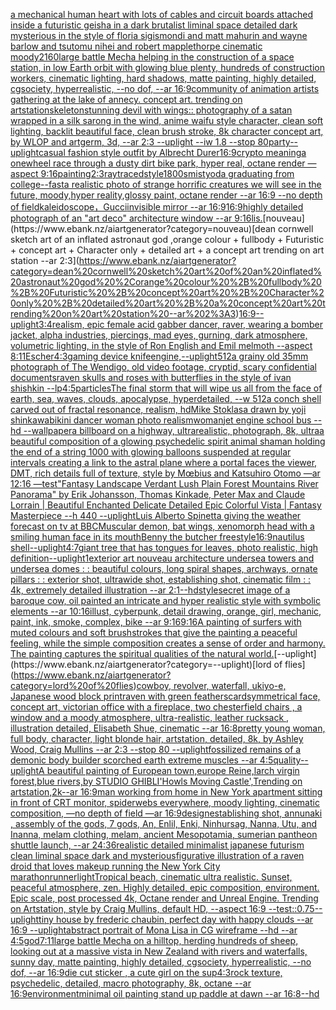 [a mechanical human heart with lots of cables and circuit boards attached inside a futuristic geisha in a dark brutalist liminal space detailed dark mysterious in the style of floria sigismondi and matt mahurin and wayne barlow and tsutomu nihei and robert mapplethorpe cinematic moody](https://www.ebank.nz/aiartgenerator?category=a%20mechanical%20human%20heart%20with%20lots%20of%20cables%20and%20circuit%20boards%20attached%20inside%20a%20futuristic%20geisha%20in%20a%20dark%20brutalist%20liminal%20space%20detailed%20dark%20mysterious%20in%20the%20style%20of%20floria%20sigismondi%20and%20matt%20mahurin%20and%20wayne%20barlow%20and%20tsutomu%20nihei%20and%20robert%20mapplethorpe%20cinematic%20moody)[2160](https://www.ebank.nz/aiartgenerator?category=2160)[large battle Mecha helping in the construction of a space station, in low Earth orbit with glowing blue plenty, hundreds of construction workers, cinematic lighting, hard shadows, matte painting, highly detailed, cgsociety, hyperrealistic, --no dof, --ar 16:9](https://www.ebank.nz/aiartgenerator?category=large%20battle%20Mecha%20helping%20in%20the%20construction%20of%20a%20space%20station%2C%20in%20low%20Earth%20orbit%20with%20glowing%20blue%20plenty%2C%20hundreds%20of%20construction%20workers%2C%20cinematic%20lighting%2C%20hard%20shadows%2C%20matte%20painting%2C%20highly%20detailed%2C%20cgsociety%2C%20hyperrealistic%2C%20--no%20dof%2C%20--ar%2016%3A9)[community of animation artists gathering at the lake of annecy. concept art. trending on artstation](https://www.ebank.nz/aiartgenerator?category=community%20of%20animation%20artists%20gathering%20at%20the%20lake%20of%20annecy.%20concept%20art.%20trending%20on%20artstation)[skeleton](https://www.ebank.nz/aiartgenerator?category=skeleton)[stunning devil with wings:: photography of a satan wrapped in a silk sarong in the wind, anime waifu style character, clean soft lighting, backlit beautiful face, clean brush stroke, 8k character concept art, by WLOP and artgerm, 3d, --ar 2:3 --uplight --iw 1.8 --stop 80](https://www.ebank.nz/aiartgenerator?category=stunning%20devil%20with%20wings%3A%3A%20photography%20of%20a%20satan%20wrapped%20in%20a%20silk%20sarong%20in%20the%20wind%2C%20anime%20waifu%20style%20character%2C%20clean%20soft%20lighting%2C%20backlit%20beautiful%20face%2C%20clean%20brush%20stroke%2C%208k%20character%20concept%20art%2C%20by%20WLOP%20and%20artgerm%2C%203d%2C%20--ar%202%3A3%20--uplight%20--iw%201.8%20--stop%2080)[party](https://www.ebank.nz/aiartgenerator?category=party)[--uplight](https://www.ebank.nz/aiartgenerator?category=--uplight)[casual fashion style outfit by Albrecht Durer](https://www.ebank.nz/aiartgenerator?category=casual%20fashion%20style%20outfit%20by%20Albrecht%20Durer)[16:9](https://www.ebank.nz/aiartgenerator?category=16%3A9)[crypto meaning](https://www.ebank.nz/aiartgenerator?category=crypto%20meaning)[a onewheel race through a dusty dirt bike park, hyper real, octane render —aspect 9:16](https://www.ebank.nz/aiartgenerator?category=a%20onewheel%20race%20through%20a%20dusty%20dirt%20bike%20park%2C%20hyper%20real%2C%20octane%20render%20%E2%80%94aspect%209%3A16)[painting](https://www.ebank.nz/aiartgenerator?category=painting)[2:3](https://www.ebank.nz/aiartgenerator?category=2%3A3)[raytraced](https://www.ebank.nz/aiartgenerator?category=raytraced)[style](https://www.ebank.nz/aiartgenerator?category=style)[1800s](https://www.ebank.nz/aiartgenerator?category=1800s)[mist](https://www.ebank.nz/aiartgenerator?category=mist)[yoda graduating from college](https://www.ebank.nz/aiartgenerator?category=yoda%20graduating%20from%20college)[--fast](https://www.ebank.nz/aiartgenerator?category=--fast)[a realistic photo of strange horrific creatures we will see in the future, moody,hyper reality,glossy paint, octane render --ar 16:9 --no depth of field](https://www.ebank.nz/aiartgenerator?category=a%20realistic%20photo%20of%20strange%20horrific%20creatures%20we%20will%20see%20in%20the%20future%2C%20moody%2Chyper%20reality%2Cglossy%20paint%2C%20octane%20render%20--ar%2016%3A9%20--no%20depth%20of%20field)[kaleidoscope，Gucci](https://www.ebank.nz/aiartgenerator?category=kaleidoscope%EF%BC%8CGucci)[invisible mirror --ar 16:9](https://www.ebank.nz/aiartgenerator?category=invisible%20mirror%20--ar%2016%3A9)[16:9](https://www.ebank.nz/aiartgenerator?category=16%3A9)[highly detailed photograph of an "art deco" architecture window --ar 9:16](https://www.ebank.nz/aiartgenerator?category=highly%20detailed%20photograph%20of%20an%20%22art%20deco%22%20architecture%20window%20--ar%209%3A16)[lis.](https://www.ebank.nz/aiartgenerator?category=lis.)[nouveau](https://www.ebank.nz/aiartgenerator?category=nouveau)[dean cornwell sketch art of an inflated astronaut god ,orange colour + fullbody + Futuristic + concept art + Character only + detailed art + a concept art trending on art station --ar 2:3](https://www.ebank.nz/aiartgenerator?category=dean%20cornwell%20sketch%20art%20of%20an%20inflated%20astronaut%20god%20%2Corange%20colour%20%2B%20fullbody%20%2B%20Futuristic%20%2B%20concept%20art%20%2B%20Character%20only%20%2B%20detailed%20art%20%2B%20a%20concept%20art%20trending%20on%20art%20station%20--ar%202%3A3)[16:9](https://www.ebank.nz/aiartgenerator?category=16%3A9)[--uplight](https://www.ebank.nz/aiartgenerator?category=--uplight)[3:4](https://www.ebank.nz/aiartgenerator?category=3%3A4)[realism, epic female acid gabber dancer, raver, wearing a bomber jacket, alpha industries, piercings,  mad eyes, gurning, dark atmosphere, volumetric lighting, in the style of Ron English and Emil melmoth --aspect 8:11](https://www.ebank.nz/aiartgenerator?category=realism%2C%20epic%20female%20acid%20gabber%20dancer%2C%20raver%2C%20wearing%20a%20bomber%20jacket%2C%20alpha%20industries%2C%20piercings%2C%20%20mad%20eyes%2C%20gurning%2C%20dark%20atmosphere%2C%20volumetric%20lighting%2C%20in%20the%20style%20of%20Ron%20English%20and%20Emil%20melmoth%20--aspect%208%3A11)[Escher](https://www.ebank.nz/aiartgenerator?category=Escher)[4:3](https://www.ebank.nz/aiartgenerator?category=4%3A3)[gaming device knife](https://www.ebank.nz/aiartgenerator?category=gaming%20device%20knife)[engine,](https://www.ebank.nz/aiartgenerator?category=engine%2C)[--uplight](https://www.ebank.nz/aiartgenerator?category=--uplight)[512](https://www.ebank.nz/aiartgenerator?category=512)[a grainy old 35mm photograph of The Wendigo, old video footage, cryptid, scary confidential documents](https://www.ebank.nz/aiartgenerator?category=a%20grainy%20old%2035mm%20photograph%20of%20The%20Wendigo%2C%20old%20video%20footage%2C%20cryptid%2C%20scary%20confidential%20documents)[raven skulls and roses with butterflies in the style of ivan shishkin --lp](https://www.ebank.nz/aiartgenerator?category=raven%20skulls%20and%20roses%20with%20butterflies%20in%20the%20style%20of%20ivan%20shishkin%20--lp)[4:5](https://www.ebank.nz/aiartgenerator?category=4%3A5)[particles](https://www.ebank.nz/aiartgenerator?category=particles)[The final storm that will wipe us all from the face of earth, sea, waves, clouds, apocalypse, hyperdetailed, --w 512](https://www.ebank.nz/aiartgenerator?category=The%20final%20storm%20that%20will%20wipe%20us%20all%20from%20the%20face%20of%20earth%2C%20sea%2C%20waves%2C%20clouds%2C%20apocalypse%2C%20hyperdetailed%2C%20--w%20512)[a conch shell carved out of fractal resonance, realism, hd](https://www.ebank.nz/aiartgenerator?category=a%20conch%20shell%20carved%20out%20of%20fractal%20resonance%2C%20realism%2C%20hd)[Mike Stoklasa drawn by yoji shinkawa](https://www.ebank.nz/aiartgenerator?category=Mike%20Stoklasa%20drawn%20by%20yoji%20shinkawa)[bikini dancer woman photo realism](https://www.ebank.nz/aiartgenerator?category=bikini%20dancer%20woman%20photo%20realism)[woman](https://www.ebank.nz/aiartgenerator?category=woman)[jet engine school bus --hd --wallpaper](https://www.ebank.nz/aiartgenerator?category=jet%20engine%20school%20bus%20--hd%20--wallpaper)[a billboard on a highway, ultrarealistic, photograph, 8k, ultra](https://www.ebank.nz/aiartgenerator?category=a%20billboard%20on%20a%20highway%2C%20ultrarealistic%2C%20photograph%2C%208k%2C%20ultra)[a beautiful composition of a glowing psychedelic spirit animal shaman holding the end of a string 1000 with glowing balloons suspended at regular intervals creating a link to the astral plane where a portal faces the viewer, DMT,  rich details full of texture, style by Mœbius and Katsuhiro Otomo —ar 12:16 —test](https://www.ebank.nz/aiartgenerator?category=a%20beautiful%20composition%20of%20a%20glowing%20psychedelic%20spirit%20animal%20shaman%20holding%20the%20end%20of%20a%20string%201000%20with%20glowing%20balloons%20suspended%20at%20regular%20intervals%20creating%20a%20link%20to%20the%20astral%20plane%20where%20a%20portal%20faces%20the%20viewer%2C%20DMT%2C%20%20rich%20details%20full%20of%20texture%2C%20style%20by%20M%C5%93bius%20and%20Katsuhiro%20Otomo%20%E2%80%94ar%2012%3A16%20%E2%80%94test)["Fantasy Landscape Verdant Lush Plain Forest Mountains River Panorama" by Erik Johansson, Thomas Kinkade, Peter Max and Claude Lorrain |  Beautiful Enchanted Delicate Detailed Epic Colorful Vista | Fantasy Masterpiece --h 440 --uplight](https://www.ebank.nz/aiartgenerator?category=%22Fantasy%20Landscape%20Verdant%20Lush%20Plain%20Forest%20Mountains%20River%20Panorama%22%20by%20Erik%20Johansson%2C%20Thomas%20Kinkade%2C%20Peter%20Max%20and%20Claude%20Lorrain%20%7C%20%20Beautiful%20Enchanted%20Delicate%20Detailed%20Epic%20Colorful%20Vista%20%7C%20Fantasy%20Masterpiece%20--h%20440%20--uplight)[Luis Alberto Spinetta giving the weather forecast on tv at BBC](https://www.ebank.nz/aiartgenerator?category=Luis%20Alberto%20Spinetta%20giving%20the%20weather%20forecast%20on%20tv%20at%20BBC)[Muscular demon, bat wings, xenomorph head with a smiling human face in its mouth](https://www.ebank.nz/aiartgenerator?category=Muscular%20demon%2C%20bat%20wings%2C%20xenomorph%20head%20with%20a%20smiling%20human%20face%20in%20its%20mouth)[Benny the butcher freestyle](https://www.ebank.nz/aiartgenerator?category=Benny%20the%20butcher%20freestyle)[16:9](https://www.ebank.nz/aiartgenerator?category=16%3A9)[nautilus shell](https://www.ebank.nz/aiartgenerator?category=nautilus%20shell)[--uplight](https://www.ebank.nz/aiartgenerator?category=--uplight)[4:7](https://www.ebank.nz/aiartgenerator?category=4%3A7)[giant tree that has tongues for leaves, photo realistic, high definition](https://www.ebank.nz/aiartgenerator?category=giant%20tree%20that%20has%20tongues%20for%20leaves%2C%20photo%20realistic%2C%20high%20definition)[--uplight](https://www.ebank.nz/aiartgenerator?category=--uplight)[1](https://www.ebank.nz/aiartgenerator?category=1)[exterior art nouveau architecture undersea towers and undersea domes : : beautiful colours, long spiral shapes, archways, ornate pillars : : exterior shot, ultrawide shot, establishing shot, cinematic film : : 4k, extremely detailed illustration --ar 2:1](https://www.ebank.nz/aiartgenerator?category=exterior%20art%20nouveau%20architecture%20undersea%20towers%20and%20undersea%20domes%20%3A%20%3A%20beautiful%20colours%2C%20long%20spiral%20shapes%2C%20archways%2C%20ornate%20pillars%20%3A%20%3A%20exterior%20shot%2C%20ultrawide%20shot%2C%20establishing%20shot%2C%20cinematic%20film%20%3A%20%3A%204k%2C%20extremely%20detailed%20illustration%20--ar%202%3A1)[--hd](https://www.ebank.nz/aiartgenerator?category=--hd)[style](https://www.ebank.nz/aiartgenerator?category=style)[secret image of a baroque cow, oil painted an intricate and hyper realistic style with symbolic elements --ar 10:16](https://www.ebank.nz/aiartgenerator?category=secret%20image%20of%20a%20baroque%20cow%2C%20oil%20painted%20an%20intricate%20and%20hyper%20realistic%20style%20with%20symbolic%20elements%20--ar%2010%3A16)[illust, cyberpunk, detail drawing, orange, girl, mechanic, paint, ink, smoke, complex, bike --ar 9:16](https://www.ebank.nz/aiartgenerator?category=illust%2C%20cyberpunk%2C%20detail%20drawing%2C%20orange%2C%20girl%2C%20mechanic%2C%20paint%2C%20ink%2C%20smoke%2C%20complex%2C%20bike%20--ar%209%3A16)[9:16](https://www.ebank.nz/aiartgenerator?category=9%3A16)[A painting of surfers with muted colours and soft brushstrokes that give the painting a peaceful feeling, while the simple composition creates a sense of order and harmony. The painting captures the spiritual qualities of the natural world.](https://www.ebank.nz/aiartgenerator?category=A%20painting%20of%20surfers%20with%20muted%20colours%20and%20soft%20brushstrokes%20that%20give%20the%20painting%20a%20peaceful%20feeling%2C%20while%20the%20simple%20composition%20creates%20a%20sense%20of%20order%20and%20harmony.%20The%20painting%20captures%20the%20spiritual%20qualities%20of%20the%20natural%20world.)[--uplight](https://www.ebank.nz/aiartgenerator?category=--uplight)[lord of flies](https://www.ebank.nz/aiartgenerator?category=lord%20of%20flies)[cowboy, revolver, waterfall, ukiyo-e, Japanese wood block print](https://www.ebank.nz/aiartgenerator?category=cowboy%2C%20revolver%2C%20waterfall%2C%20ukiyo-e%2C%20Japanese%20wood%20block%20print)[raven with green feathers](https://www.ebank.nz/aiartgenerator?category=raven%20with%20green%20feathers)[card](https://www.ebank.nz/aiartgenerator?category=card)[symmetrical face, concept art, victorian office with a fireplace, two chesterfield chairs , a window and a moody atmosphere, ultra-realistic, leather rucksack , illustration detailed, Elisabeth Shue, cinematic --ar 16:8](https://www.ebank.nz/aiartgenerator?category=symmetrical%20face%2C%20concept%20art%2C%20victorian%20office%20with%20a%20fireplace%2C%20two%20chesterfield%20chairs%20%2C%20a%20window%20and%20a%20moody%20atmosphere%2C%20ultra-realistic%2C%20leather%20rucksack%20%2C%20illustration%20detailed%2C%20Elisabeth%20Shue%2C%20cinematic%20--ar%2016%3A8)[pretty young woman, full body, character, light blonde hair, artstation, detailed, 8k, by Ashley Wood, Craig Mullins --ar 2:3 --stop 80 --uplight](https://www.ebank.nz/aiartgenerator?category=pretty%20young%20woman%2C%20full%20body%2C%20character%2C%20light%20blonde%20hair%2C%20artstation%2C%20detailed%2C%208k%2C%20by%20Ashley%20Wood%2C%20Craig%20Mullins%20--ar%202%3A3%20--stop%2080%20--uplight)[fossilized remains of a demonic body builder scorched earth extreme muscles --ar 4:5](https://www.ebank.nz/aiartgenerator?category=fossilized%20remains%20of%20a%20demonic%20body%20builder%20scorched%20earth%20extreme%20muscles%20--ar%204%3A5)[quality](https://www.ebank.nz/aiartgenerator?category=quality)[--uplight](https://www.ebank.nz/aiartgenerator?category=--uplight)[A beautiful painting of European town,europe Reine,larch virgin forest,blue rivers,by STUDIO GHIBLI'Howls Moving Castle',Trending on artstation,2k--ar 16:9](https://www.ebank.nz/aiartgenerator?category=A%20beautiful%20painting%20of%20European%20town%2Ceurope%20Reine%2Clarch%20virgin%20forest%2Cblue%20rivers%2Cby%20STUDIO%20GHIBLI%27Howls%20Moving%20Castle%27%2CTrending%20on%20artstation%2C2k--ar%2016%3A9)[man working from home in New York apartment sitting in front of CRT monitor, spiderwebs everywhere, moody lighting, cinematic composition, —no depth of field —ar 16:9](https://www.ebank.nz/aiartgenerator?category=man%20working%20from%20home%20in%20New%20York%20apartment%20sitting%20in%20front%20of%20CRT%20monitor%2C%20spiderwebs%20everywhere%2C%20moody%20lighting%2C%20cinematic%20composition%2C%20%E2%80%94no%20depth%20of%20field%20%E2%80%94ar%2016%3A9)[design](https://www.ebank.nz/aiartgenerator?category=design)[establishing shot, annunaki ,  assembly of the gods, 7 gods, An, Enlil, Enki, Ninhursag, Nanna, Utu, and Inanna, melam clothing, melam, ancient Mesopotamia, sumerian pantheon shuttle launch, --ar 24:36](https://www.ebank.nz/aiartgenerator?category=establishing%20shot%2C%20annunaki%20%2C%20%20assembly%20of%20the%20gods%2C%207%20gods%2C%20An%2C%20Enlil%2C%20Enki%2C%20Ninhursag%2C%20Nanna%2C%20Utu%2C%20and%20Inanna%2C%20melam%20clothing%2C%20melam%2C%20ancient%20Mesopotamia%2C%20sumerian%20pantheon%20shuttle%20launch%2C%20--ar%2024%3A36)[realistic detailed minimalist japanese futurism clean liminal space dark and mysterious](https://www.ebank.nz/aiartgenerator?category=realistic%20detailed%20minimalist%20japanese%20futurism%20clean%20liminal%20space%20dark%20and%20mysterious)[figurative illustration of a raven droid that loves makeup running the New York City marathon](https://www.ebank.nz/aiartgenerator?category=figurative%20illustration%20of%20a%20raven%20droid%20that%20loves%20makeup%20running%20the%20New%20York%20City%20marathon)[runner](https://www.ebank.nz/aiartgenerator?category=runner)[light](https://www.ebank.nz/aiartgenerator?category=light)[Tropical beach, cinematic ultra realistic. Sunset, peaceful atmosphere, zen. Highly detailed, epic composition, environment. Epic scale, post processed 4k, Octane render and Unreal Engine. Trending on Artstation, style by Craig Mullins, default HD, --aspect 16:9 --test](https://www.ebank.nz/aiartgenerator?category=Tropical%20beach%2C%20cinematic%20ultra%20realistic.%20Sunset%2C%20peaceful%20atmosphere%2C%20zen.%20Highly%20detailed%2C%20epic%20composition%2C%20environment.%20Epic%20scale%2C%20post%20processed%204k%2C%20Octane%20render%20and%20Unreal%20Engine.%20Trending%20on%20Artstation%2C%20style%20by%20Craig%20Mullins%2C%20default%20HD%2C%20--aspect%2016%3A9%20--test)[::0.75](https://www.ebank.nz/aiartgenerator?category=%3A%3A0.75)[--uplight](https://www.ebank.nz/aiartgenerator?category=--uplight)[tiny house by frederic chaubin, perfect day with happy clouds --ar 16:9 --uplight](https://www.ebank.nz/aiartgenerator?category=tiny%20house%20by%20frederic%20chaubin%2C%20perfect%20day%20with%20happy%20clouds%20--ar%2016%3A9%20--uplight)[abstract portrait of Mona Lisa in CG wireframe --hd --ar 4:5](https://www.ebank.nz/aiartgenerator?category=abstract%20portrait%20of%20Mona%20Lisa%20in%20CG%20wireframe%20--hd%20--ar%204%3A5)[god](https://www.ebank.nz/aiartgenerator?category=god)[7:11](https://www.ebank.nz/aiartgenerator?category=7%3A11)[large battle Mecha on a hilltop, herding hundreds of sheep, looking out at a massive vista in New Zealand with rivers and waterfalls, sunny day, matte painting, highly detailed, cgsociety, hyperrealistic, --no dof, --ar 16:9](https://www.ebank.nz/aiartgenerator?category=large%20battle%20Mecha%20on%20a%20hilltop%2C%20herding%20hundreds%20of%20sheep%2C%20looking%20out%20at%20a%20massive%20vista%20in%20New%20Zealand%20with%20rivers%20and%20waterfalls%2C%20sunny%20day%2C%20matte%20painting%2C%20highly%20detailed%2C%20cgsociety%2C%20hyperrealistic%2C%20--no%20dof%2C%20--ar%2016%3A9)[die cut sticker , a cute girl on the sup](https://www.ebank.nz/aiartgenerator?category=die%20cut%20sticker%20%2C%20a%20cute%20girl%20on%20the%20sup)[4:3](https://www.ebank.nz/aiartgenerator?category=4%3A3)[rock texture, psychedelic, detailed, macro photography, 8k, octane --ar 16:9](https://www.ebank.nz/aiartgenerator?category=rock%20texture%2C%20psychedelic%2C%20detailed%2C%20macro%20photography%2C%208k%2C%20octane%20--ar%2016%3A9)[environment](https://www.ebank.nz/aiartgenerator?category=environment)[minimal oil painting stand up paddle at dawn --ar 16:8](https://www.ebank.nz/aiartgenerator?category=minimal%20oil%20painting%20stand%20up%20paddle%20at%20dawn%20--ar%2016%3A8)[--hd](https://www.ebank.nz/aiartgenerator?category=--hd)
